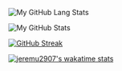 ![My GitHub Lang Stats](https://github-stats.agentbot.xyz/api/top-langs/?username=jeremu2907&theme=codeSTACKr&layout=compact)

![My GitHub Stats](https://github-stats.agentbot.xyz/api?username=jeremu2907&count_private=true&show_icons=true&theme=codeSTACKr)

[![GitHub Streak](https://github-readme-streak-stats.herokuapp.com?user=jeremu2907&theme=java-dark&hide_border=true&mode=weekly&background=041119&currStreakNum=DDDDDD&sideNums=DDDDDD&dates=DDDDDD&ring=00C9FF&sideLabels=DD5B01&currStreakLabel=DD5B01&stroke=DD5B01&fire=DDC900)](https://git.io/streak-stats)

[![jeremu2907's wakatime stats](https://github-readme-stats.vercel.app/api/wakatime?username=@jeremu2907&theme=codeSTACKr)](https://github.com/anuraghazra/github-readme-stats)
